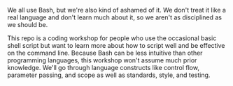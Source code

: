 We all use Bash, but we're also kind of ashamed of it. We don't treat it like a
real language and don't learn much about it, so we aren't as disciplined as we
should be.

This repo is a coding workshop for people who use the occasional basic shell
script but want to learn more about how to script well and be effective on the
command line.  Because Bash can be less intuitive than other programming
languages, this workshop won't assume much prior knowledge. We'll go through
language constructs like control flow, parameter passing, and scope as well as
standards, style, and testing.
